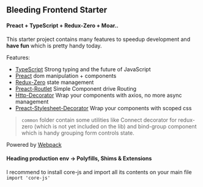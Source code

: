 ## Bleeding Frontend Starter

#### Preact + TypeScript + Redux-Zero + Moar..

This starter project contains many features to speedup development and __have fun__ which is pretty handy today.

Features:

- [TypeScript](https://github.com/Microsoft/TypeScript) Strong typing and the future of JavaScript
- [Preact](https://github.com/developit/preact) dom manipulation + components
- [Redux-Zero](https://github.com/concretesolutions/redux-zero) state management
- [Preact-Routlet](https://github.com/k1r0s/preact-routlet) Simple Component drive Routing
- [Http-Decorator](https://github.com/k1r0s/http-decorator) Wrap your components with axios, no more async management
- [Preact-Stylesheet-Decorator](https://github.com/k1r0s/preact-stylesheet-decorator) Wrap your components with scoped css

> `common` folder contain some utilities like Connect decorator for redux-zero (which is not yet included on the lib) and bind-group component which is handy grouping form controls state.

Powered by [Webpack](https://github.com/webpack/webpack)

#### Heading production env -> Polyfills, Shims & Extensions

I recommend to install core-js and import all its contents on your main file `import 'core-js'`
